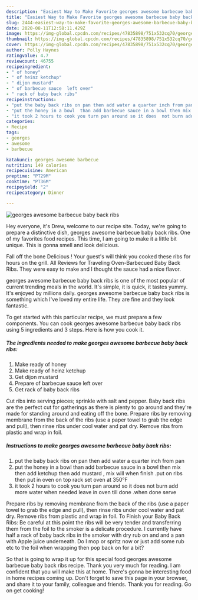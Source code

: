 ```yaml
---
description: "Easiest Way to Make Favorite georges awesome barbecue baby back ribs"
title: "Easiest Way to Make Favorite georges awesome barbecue baby back ribs"
slug: 2444-easiest-way-to-make-favorite-georges-awesome-barbecue-baby-back-ribs
date: 2020-08-11T12:58:11.429Z
image: https://img-global.cpcdn.com/recipes/47835898/751x532cq70/georges-awesome-barbecue-baby-back-ribs-recipe-main-photo.jpg
thumbnail: https://img-global.cpcdn.com/recipes/47835898/751x532cq70/georges-awesome-barbecue-baby-back-ribs-recipe-main-photo.jpg
cover: https://img-global.cpcdn.com/recipes/47835898/751x532cq70/georges-awesome-barbecue-baby-back-ribs-recipe-main-photo.jpg
author: Polly Haynes
ratingvalue: 4.7
reviewcount: 46755
recipeingredient:
- " of honey"
- " of heinz ketchup"
- " dijon mustard"
- " of barbecue sauce  left over"
- " rack of baby back ribs"
recipeinstructions:
- "put the baby back ribs on pan then add water a quarter inch from pan"
- "put the honey in a bowl  than add barbecue sauce in a bowl then mix then add ketchup then add mustard , mix will when finish  .put on ribs then put in oven on top rack  set oven at 350°F"
- "it took 2 hours to cook you turn pan around so it does  not burn add more water when needed  leave in oven till done .when done  serve"
categories:
- Recipe
tags:
- georges
- awesome
- barbecue

katakunci: georges awesome barbecue 
nutrition: 149 calories
recipecuisine: American
preptime: "PT29M"
cooktime: "PT36M"
recipeyield: "2"
recipecategory: Dinner

---
```



![georges awesome barbecue baby back ribs](https://img-global.cpcdn.com/recipes/47835898/751x532cq70/georges-awesome-barbecue-baby-back-ribs-recipe-main-photo.jpg)

Hey everyone, it's Drew, welcome to our recipe site. Today, we're going to prepare a distinctive dish, georges awesome barbecue baby back ribs. One of my favorites food recipes. This time, I am going to make it a little bit unique. This is gonna smell and look delicious.

Fall off the bone Delicious ! Your guest&#39;s will think you cooked these ribs for hours on the grill. All Reviews for Traveling Oven-Barbecued Baby Back Ribs. They were easy to make and I thought the sauce had a nice flavor.

georges awesome barbecue baby back ribs is one of the most popular of current trending meals in the world. It's simple, it is quick, it tastes yummy. It's enjoyed by millions daily. georges awesome barbecue baby back ribs is something which I've loved my entire life. They are fine and they look fantastic.


To get started with this particular recipe, we must prepare a few components. You can cook georges awesome barbecue baby back ribs using 5 ingredients and 3 steps. Here is how you cook it.

<!--inarticleads1-->

##### The ingredients needed to make georges awesome barbecue baby back ribs:

1. Make ready  of honey
1. Make ready  of heinz ketchup
1. Get  dijon mustard
1. Prepare  of barbecue sauce  left over
1. Get  rack of baby back ribs


Cut ribs into serving pieces; sprinkle with salt and pepper. Baby back ribs are the perfect cut for gatherings as there is plenty to go around and they&#39;re made for standing around and eating off the bone. Prepare ribs by removing membrane from the back of the ribs (use a paper towel to grab the edge and pull), then rinse ribs under cool water and pat dry. Remove ribs from plastic and wrap in foil. 

<!--inarticleads2-->

##### Instructions to make georges awesome barbecue baby back ribs:

1. put the baby back ribs on pan then add water a quarter inch from pan
1. put the honey in a bowl  than add barbecue sauce in a bowl then mix then add ketchup then add mustard , mix will when finish  .put on ribs then put in oven on top rack  set oven at 350°F
1. it took 2 hours to cook you turn pan around so it does  not burn add more water when needed  leave in oven till done .when done  serve


Prepare ribs by removing membrane from the back of the ribs (use a paper towel to grab the edge and pull), then rinse ribs under cool water and pat dry. Remove ribs from plastic and wrap in foil. To Finish your Baby Back Ribs: Be careful at this point the ribs will be very tender and transferring them from the foil to the smoker is a delicate procedure. I currently have half a rack of baby back ribs in the smoker with dry rub on and and a pan with Apple juice underneath. Do I mop or spritz now or just add some rub etc to the foil when wrapping then pop back on for a bit? 

So that is going to wrap it up for this special food georges awesome barbecue baby back ribs recipe. Thank you very much for reading. I am confident that you will make this at home. There's gonna be interesting food in home recipes coming up. Don't forget to save this page in your browser, and share it to your family, colleague and friends. Thank you for reading. Go on get cooking!
